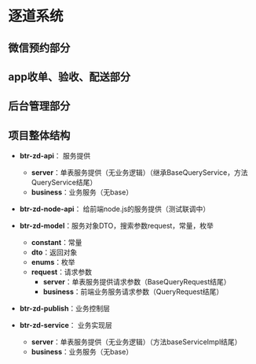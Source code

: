 
# 逐道系统

## 微信预约部分
## app收单、验收、配送部分
## 后台管理部分

## 项目整体结构
- **btr-zd-api**： 服务提供
  - **server**：单表服务提供（无业务逻辑）（继承BaseQueryService，方法QueryService结尾）
  - **business**：业务服务（无base）
  
- **btr-zd-node-api**： 给前端node.js的服务提供（测试联调中）
- **btr-zd-model**：服务对象DTO，搜索参数request，常量，枚举
   - **constant**：常量
   - **dto**：返回对象
   - **enums**：枚举
   - **request**：请求参数
        - **server**：单表服务提供请求参数（BaseQueryRequest结尾）
        - **business**：前端业务服务请求参数（QueryRequest结尾）
        
- **btr-zd-publish**：业务控制层

- **btr-zd-service**： 业务实现层
    - **server**：单表服务提供（无业务逻辑）（方法baseServiceImpl结尾）
    - **business**：业务服务（无base）


